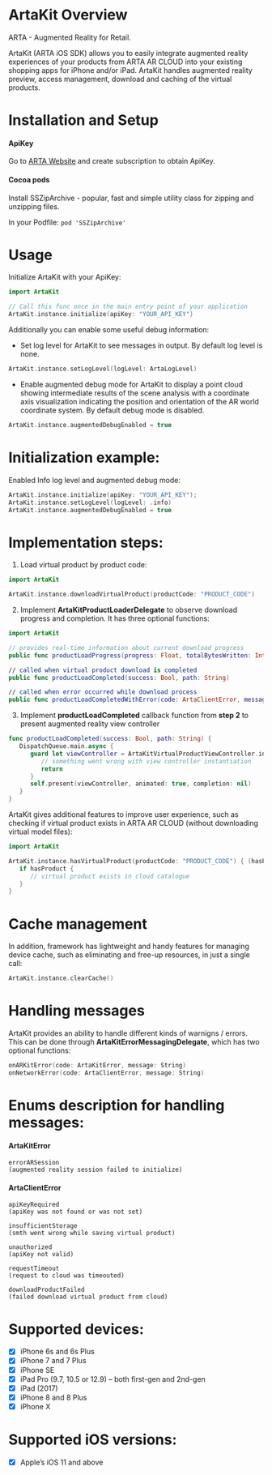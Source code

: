 # ArtaKit Overview
ARTA - Augmented Reality for Retail.

ArtaKit (ARTA iOS SDK) allows you to easily integrate augmented reality experiences of your products from ARTA AR CLOUD into your existing shopping apps for iPhone and/or iPad. ArtaKit handles augmented reality preview, access management, download and caching of the virtual products. 


# Installation and Setup

#### ApiKey
Go to [ARTA Website](http://arta.azurewebsites.net) and create subscription to obtain ApiKey.

#### Cocoa pods
Install SSZipArchive - popular, fast and simple utility class for zipping and unzipping files.

In your Podfile:
```pod 'SSZipArchive'```

# Usage

Initialize ArtaKit with your ApiKey:
```swift
import ArtaKit

// Call this func once in the main entry point of your application
ArtaKit.instance.initialize(apiKey: "YOUR_API_KEY")
```
Additionally you can enable some useful debug information:
- Set log level for ArtaKit to see messages in output. By default log level is none.
```swift
ArtaKit.instance.setLogLevel(logLevel: ArtaLogLevel)
```

- Enable augmented debug mode for ArtaKit to display a point cloud showing intermediate results of the scene analysis with a coordinate axis visualization indicating the position and orientation of the AR world coordinate system. By default debug mode is disabled.
```swift
ArtaKit.instance.augmentedDebugEnabled = true
```

# Initialization example:
Enabled Info log level and augmented debug mode:
```swift
ArtaKit.instance.initialize(apiKey: "YOUR_API_KEY");
ArtaKit.instance.setLogLevel(logLevel: .info)
ArtaKit.instance.augmentedDebugEnabled = true
```

# Implementation steps:

1. Load virtual product by product code:
```swift
import ArtaKit

ArtaKit.instance.downloadVirtualProduct(productCode: "PRODUCT_CODE")
```
2. Implement **ArtaKitProductLoaderDelegate** to observe download progress and completion. It has three optional functions:
```swift
import ArtaKit

// provides real-time information about current download progress
public func productLoadProgress(progress: Float, totalBytesWritten: Int64, totalBytesExpectedToWrite: Int64)

// called when virtual product download is completed
public func productLoadCompleted(success: Bool, path: String)

// called when error occurred while download process
public func productLoadCompletedWithError(code: ArtaClientError, message: String)
```
3. Implement **productLoadCompleted** callback function from **step 2** to present augmented reality view controller
```swift
func productLoadCompleted(success: Bool, path: String) {
   DispatchQueue.main.async {
      guard let viewController = ArtaKitVirtualProductViewController.instantiate(productCode: "PRODUCT_CODE") else {
         // something went wrong with view controller instantiation
         return
      }
      self.present(viewController, animated: true, completion: nil)
   }
}
```

ArtaKit gives additional features to improve user experience, such as checking if virtual product exists in ARTA AR CLOUD (without downloading virtual model files):
```swift
import ArtaKit

ArtaKit.instance.hasVirtualProduct(productCode: "PRODUCT_CODE") { (hasProduct) in
   if hasProduct {
      // virtual product exists in cloud catalogue
   }
}
```

# Cache management
In addition, framework has lightweight and handy features for managing device cache, such as eliminating and free-up resources, in just a single call:
```swift
ArtaKit.instance.clearCache()
```

# Handling messages
ArtaKit provides an ability to handle different kinds of warnigns / errors. This can be done through **ArtaKitErrorMessagingDelegate**, which has two optional functions:
```swift
onARKitError(code: ArtaKitError, message: String)
onNetworkError(code: ArtaClientError, message: String)
```

# Enums description for handling messages:
#### ArtaKitError
```
errorARSession
(augmented reality session failed to initialize)
```

#### ArtaClientError
```
apiKeyRequired
(apiKey was not found or was not set)

insufficientStorage
(smth went wrong while saving virtual product)

unauthorized
(apiKey not valid)

requestTimeout
(request to cloud was timeouted)

downloadProductFailed
(failed download virtual product from cloud)
```

# Supported devices:
- [x] iPhone 6s and 6s Plus
- [x] iPhone 7 and 7 Plus
- [x] iPhone SE
- [x] iPad Pro (9.7, 10.5 or 12.9) – both first-gen and 2nd-gen
- [x] iPad (2017)
- [x] iPhone 8 and 8 Plus
- [x] iPhone X

# Supported iOS versions:
- [x] Apple’s iOS 11 and above

